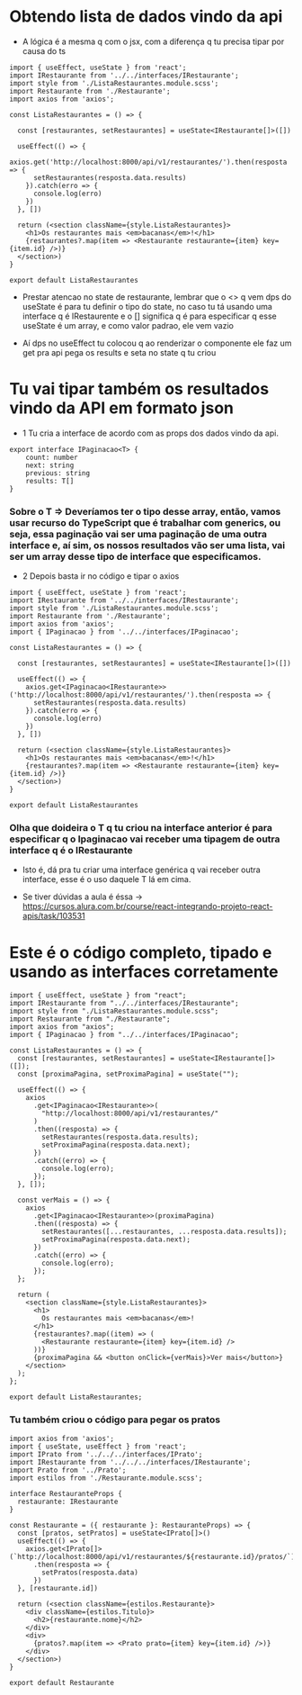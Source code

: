 # Obtendo lista de dados vindo da api

- A lógica é a mesma q com o jsx, com a diferença q tu precisa tipar por causa do ts
```tsx
import { useEffect, useState } from 'react';
import IRestaurante from '../../interfaces/IRestaurante';
import style from './ListaRestaurantes.module.scss';
import Restaurante from './Restaurante';
import axios from 'axios';

const ListaRestaurantes = () => {

  const [restaurantes, setRestaurantes] = useState<IRestaurante[]>([])

  useEffect(() => {
    axios.get('http://localhost:8000/api/v1/restaurantes/').then(resposta => {
      setRestaurantes(resposta.data.results)
    }).catch(erro => {
      console.log(erro)
    })
  }, [])

  return (<section className={style.ListaRestaurantes}>
    <h1>Os restaurantes mais <em>bacanas</em>!</h1>
    {restaurantes?.map(item => <Restaurante restaurante={item} key={item.id} />)}
  </section>)
}

export default ListaRestaurantes
```

- Prestar atencao no state de restaurante, lembrar que o <> q vem dps do useState é para tu definir o tipo do state, no caso tu tá usando uma interface q é IRestaurente e o [] significa q é para especificar q esse useState é um array, e como valor padrao, ele vem vazio

- Aí dps no useEffect tu colocou q ao renderizar o componente ele faz um get pra api pega os results e seta no state q tu criou

# Tu vai tipar também os resultados vindo da API em formato json

- 1 Tu cria a interface de acordo com as props dos dados vindo da api.

```tsx
export interface IPaginacao<T> {
    count: number
    next: string
    previous: string
    results: T[]
}
```

### Sobre o T => Deveríamos ter o tipo desse array, então, vamos usar recurso do TypeScript que é trabalhar com generics, ou seja, essa paginação vai ser uma paginação de uma outra interface e, aí sim, os nossos resultados vão ser uma lista, vai ser um array desse tipo de interface que especificamos.


- 2 Depois basta ir no código e tipar o axios

```tsx
import { useEffect, useState } from 'react';
import IRestaurante from '../../interfaces/IRestaurante';
import style from './ListaRestaurantes.module.scss';
import Restaurante from './Restaurante';
import axios from 'axios';
import { IPaginacao } from '../../interfaces/IPaginacao';

const ListaRestaurantes = () => {

  const [restaurantes, setRestaurantes] = useState<IRestaurante[]>([])

  useEffect(() => {
    axios.get<IPaginacao<IRestaurante>>('http://localhost:8000/api/v1/restaurantes/').then(resposta => {
      setRestaurantes(resposta.data.results)
    }).catch(erro => {
      console.log(erro)
    })
  }, [])

  return (<section className={style.ListaRestaurantes}>
    <h1>Os restaurantes mais <em>bacanas</em>!</h1>
    {restaurantes?.map(item => <Restaurante restaurante={item} key={item.id} />)}
  </section>)
}

export default ListaRestaurantes
```

### Olha que doideira o T q tu criou na interface anterior é para especificar q o Ipaginacao vai receber uma tipagem de outra interface q é o IRestaurante

- Isto é, dá pra tu criar uma interface genérica q vai receber outra interface, esse é o uso daquele T lá em cima.

- Se tiver dúvidas a aula é éssa -> https://cursos.alura.com.br/course/react-integrando-projeto-react-apis/task/103531

# Este é o código completo, tipado e usando as interfaces corretamente

```tsx
import { useEffect, useState } from "react";
import IRestaurante from "../../interfaces/IRestaurante";
import style from "./ListaRestaurantes.module.scss";
import Restaurante from "./Restaurante";
import axios from "axios";
import { IPaginacao } from "../../interfaces/IPaginacao";

const ListaRestaurantes = () => {
  const [restaurantes, setRestaurantes] = useState<IRestaurante[]>([]);
  const [proximaPagina, setProximaPagina] = useState("");

  useEffect(() => {
    axios
      .get<IPaginacao<IRestaurante>>(
        "http://localhost:8000/api/v1/restaurantes/"
      )
      .then((resposta) => {
        setRestaurantes(resposta.data.results);
        setProximaPagina(resposta.data.next);
      })
      .catch((erro) => {
        console.log(erro);
      });
  }, []);

  const verMais = () => {
    axios
      .get<IPaginacao<IRestaurante>>(proximaPagina)
      .then((resposta) => {
        setRestaurantes([...restaurantes, ...resposta.data.results]);
        setProximaPagina(resposta.data.next);
      })
      .catch((erro) => {
        console.log(erro);
      });
  };

  return (
    <section className={style.ListaRestaurantes}>
      <h1>
        Os restaurantes mais <em>bacanas</em>!
      </h1>
      {restaurantes?.map((item) => (
        <Restaurante restaurante={item} key={item.id} />
      ))}
      {proximaPagina && <button onClick={verMais}>Ver mais</button>}
    </section>
  );
};

export default ListaRestaurantes;

```

### Tu também criou o código para pegar os pratos

```tsx
import axios from 'axios';
import { useState, useEffect } from 'react';
import IPrato from '../../../interfaces/IPrato';
import IRestaurante from '../../../interfaces/IRestaurante';
import Prato from '../Prato';
import estilos from './Restaurante.module.scss';

interface RestauranteProps {
  restaurante: IRestaurante
}

const Restaurante = ({ restaurante }: RestauranteProps) => {
  const [pratos, setPratos] = useState<IPrato[]>()
  useEffect(() => {
    axios.get<IPrato[]>(`http://localhost:8000/api/v1/restaurantes/${restaurante.id}/pratos/`)
      .then(resposta => {
        setPratos(resposta.data)
      })
  }, [restaurante.id])

  return (<section className={estilos.Restaurante}>
    <div className={estilos.Titulo}>
      <h2>{restaurante.nome}</h2>
    </div>
    <div>
      {pratos?.map(item => <Prato prato={item} key={item.id} />)}
    </div>
  </section>)
}

export default Restaurante
```